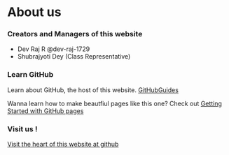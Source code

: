 # About us
### Creators and Managers of this website
* Dev Raj R @dev-raj-1729 
* Shubrajyoti Dey (Class Representative)
### Learn GitHub 
Learn about GitHub, the host of this website. [GitHubGuides](https://guides.github.com/)

Wanna learn how to make beautfiul pages like this one? Check out [Getting Started with GitHub pages](https://guides.github.com/features/pages/)
### Visit us !
[Visit the heart of this website at github](https://github.com/iit-bhu-mnc/iit-bhu-mnc.github.io)
